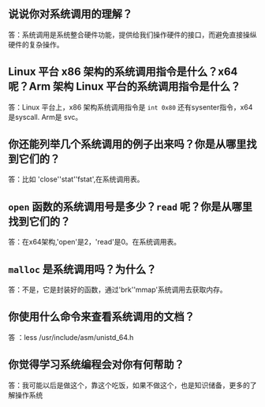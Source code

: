 ## 说说你对系统调用的理解？

答：系统调用是系统整合硬件功能，提供给我们操作硬件的接口，而避免直接操纵硬件的复杂操作。

## Linux 平台 x86 架构的系统调用指令是什么？x64 呢？Arm 架构 Linux 平台的系统调用指令是什么？

答：Linux 平台上，x86 架构系统调用指令是 `int 0x80` 还有sysenter指令，x64是syscall.
Arm是 svc。

## 你还能列举几个系统调用的例子出来吗？你是从哪里找到它们的？

答：比如 'close''stat''fstat',在系统调用表。

## `open` 函数的系统调用号是多少？`read` 呢？你是从哪里找到它们的？

答：在x64架构,'open'是2，'read'是0。在系统调用表。

## `malloc` 是系统调用吗？为什么？

答：不是，它是封装好的函数，通过'brk''mmap'系统调用去获取内存。

## 你使用什么命令来查看系统调用的文档？

答 ：less /usr/include/asm/unistd_64.h

## 你觉得学习系统编程会对你有何帮助？

答：我可能以后是做这个，靠这个吃饭，如果不做这个，也是知识储备，更多的了解操作系统
